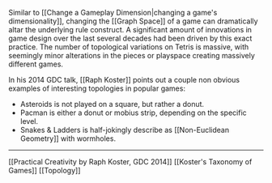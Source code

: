 Similar to [[Change a Gameplay Dimension|changing a game's dimensionality]], changing the [[Graph Space]] of a game can dramatically altar the underlying rule construct. A significant amount of innovations in game design over the last several decades had been driven by this exact practice. The number of topological variations on Tetris is massive, with seemingly minor alterations in the pieces or playspace creating massively different games. 

In his 2014 GDC talk, [[Raph Koster]] points out a couple non obvious examples of interesting topologies in popular games:
- Asteroids is not played on a square, but rather a donut. 
- Pacman is either a donut or mobius strip, depending on the specific level. 
- Snakes & Ladders is half-jokingly describe as [[Non-Euclidean Geometry]] with wormholes. 

---
[[Practical Creativity by Raph Koster, GDC 2014]]
[[Koster's Taxonomy of Games]]
[[Topology]]